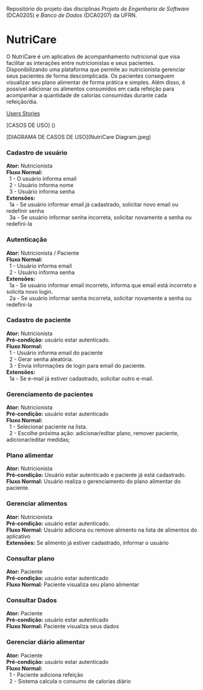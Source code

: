 Repositório do projeto das disciplinas *Projeto de Engenharia de Software* (DCA0205) e *Banco de Dados* (DCA0207) da UFRN.


# NutriCare
O  NutriCare é um aplicativo de acompanhamento nutricional que visa facilitar as interações entre nutricionistas e seus pacientes. 
Disponibilizando uma plataforma que permite ao nutricionista gerenciar seus pacientes de forma descomplicada. 
Os pacientes conseguem visualizar seu plano alimentar de forma prática e simples. Além disso, é possível adicionar os alimentos consumidos em cada refeição para acompanhar a quantidade de calorias consumidas durante cada refeição/dia. 

[Users Stories](User_Stories.md)

[CASOS DE USO] () 

[DIAGRAMA DE CASOS DE USO](NutriCare Diagram.jpeg)

### Cadastro de usuário  
**Ator:** Nutricionista  
**Fluxo Normal:**  
&nbsp;&nbsp;1 - O usuário informa email  
&nbsp;&nbsp;2 - Usuário informa nome  
&nbsp;&nbsp;3 - Usuário informa senha  
**Extensões:**  
&nbsp;&nbsp;1a - Se usuário informar email já cadastrado, solicitar novo email ou redefinir senha  
&nbsp;&nbsp;3a - Se usuário informar senha incorreta, solicitar novamente a senha ou redefini-la  

### Autenticação  
**Ator:** Nutricionista / Paciente  
**Fluxo Normal:**  
&nbsp;&nbsp;1 - Usuário informa email  
&nbsp;&nbsp;2 - Usuário informa senha  
**Extensões:**  
&nbsp;&nbsp;1a - Se usuário informar email incorreto, informa que email está incorreto e solicita novo login.   
&nbsp;&nbsp;2a - Se usuário informar senha incorreta, solicitar novamente a senha ou redefini-la  

### Cadastro de paciente  
**Ator:** Nutricionista  
**Pré-condição:** usuário estar autenticado.  
**Fluxo Normal:**  
&nbsp;&nbsp;1 - Usuário informa email do paciente  
&nbsp;&nbsp;2 - Gerar senha aleatória.  
&nbsp;&nbsp;3 - Envia informações de login para email do paciente.  
**Extensões:**  
&nbsp;&nbsp;1a - Se e-mail já estiver cadastrado, solicitar outro e-mail.  

### Gerenciamento de pacientes  
**Ator:** Nutricionista  
**Pré-condição:** usuário estar autenticado  
**Fluxo Normal:**  
&nbsp;&nbsp;1 - Selecionar paciente na lista.  
&nbsp;&nbsp;2 - Escolhe próxima ação: adicionar/editar plano, remover paciente, adicionar/editar medidas;  

### Plano alimentar  
**Ator:** Nutricionista  
**Pré-condição:** Usuário estar autenticado e paciente já está cadastrado.  
**Fluxo Normal:** Usuário realiza o gerenciamento do plano alimentar do paciente.  

### Gerenciar alimentos  
**Ator:** Nutricionista  
**Pré-condição:** usuário estar autenticado.  
**Fluxo Normal:** Usuário adiciona ou remove alimento na lista de alimentos do aplicativo  
**Extensões:** Se alimento já estiver cadastrado, informar o usuário  

### Consultar plano  
**Ator:** Paciente  
**Pré-condição:** usuário estar autenticado  
**Fluxo Normal:** Paciente visualiza seu plano alimentar  

### Consultar Dados  
**Ator:** Paciente  
**Pré-condição:** usuário estar autenticado  
**Fluxo Normal:** Paciente visualiza seus dados

### Gerenciar diário alimentar  
**Ator:** Paciente  
**Pré-condição:** usuário estar autenticado  
**Fluxo Normal:**  
&nbsp;&nbsp;1 - Paciente adiciona refeição  
&nbsp;&nbsp;2 - Sistema calcula o consumo de calorias diário <br> 



